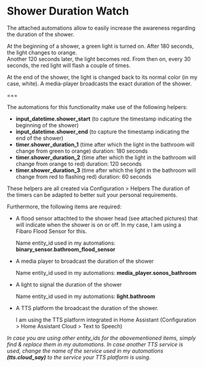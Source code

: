 # Shower Duration Watch

The attached automations allow to easily increase the awareness regarding the duration of the shower.

At the beginning of a shower, a green light is turned on.   After 180 seconds, the light changes to orange.   
Another 120 seconds later, the light becomes red.   From then on, every 30 seconds, the red light will flash a couple of times.

At the end of the shower, the light is changed back to its normal color (in my case, white).
A media-player broadcasts the exact duration of the shower.

===

The automations for this functionality make use of the following helpers:

- **input_datetime.shower_start** (to capture the timestamp indicating the beginning of the shower)
- **input_datetime.shower_end**   (to capture the timestamp indicating the end of the shower)
- **timer.shower_duration_1**     (time after which the light in the bathroom will change from green to orange)
  duration: 180 seconds
- **timer.shower_duration_2**     (time after which the light in the bathroom will change from orange to red)
  duration: 120 seconds
- **timer.shower_duration_3**     (time after which the light in the bathroom will change from red to flashing red)
  duration: 60 seconds

These helpers are all created via Configuration > Helpers
The duration of the timers can be adapted to better suit your personal requirements.

Furthermore, the following items are required:

 - A flood sensor attachted to the shower head (see attached pictures) that will indicate when the shower is on or off.
   In my case, I am using a Fibaro Flood Sensor for this.
   
   Name entity_id used in my automations: **binary_sensor.bathroom_flood_sensor**
 
 - A media player to broadcast the duration of the shower

   Name entity_id used in my automations: **media_player.sonos_bathroom**
   
 - A light to signal the duration of the shower

   Name entity_id used in my automations: **light.bathroom**
 
 - A TTS platform the broadcast the duration of the shower.

   I am using the TTS platform integrated in Home Assistant (Configuration > Home Assistant Cloud > Text to Speech) 
 
 _In case you are using other entity_ids for the abovementioned items, simply find & replace them in my automations.
 In case another TTS service is used, change the name of the service used in my automations **(tts.cloud_say)** to the service your TTS platform is using._
